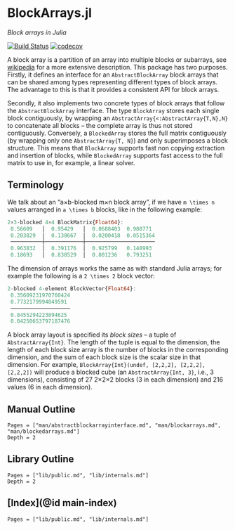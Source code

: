 # BlockArrays.jl

*Block arrays in Julia*

[![Build Status](https://travis-ci.org/JuliaArrays/BlockArrays.jl.svg?branch=master)](https://travis-ci.org/JuliaArrays/BlockArrays.jl) [![codecov](https://codecov.io/gh/JuliaArrays/BlockArrays.jl/branch/master/graph/badge.svg)](https://codecov.io/gh/JuliaArrays/BlockArrays.jl)

A block array is a partition of an array into multiple blocks or subarrays, see [wikipedia](https://en.wikipedia.org/wiki/Block_matrix) for a more extensive description. This package has two purposes. Firstly, it defines an interface for an `AbstractBlockArray` block arrays that can be shared among types representing different types of block arrays. The advantage to this is that it provides a consistent API for block arrays.

Secondly, it also implements two concrete types of block arrays that follow the `AbstractBlockArray` interface.  The type `BlockArray` stores each single block contiguously, by wrapping an `AbstractArray{<:AbstractArray{T,N},N}` to concatenate all blocks – the complete array is thus not stored contiguously.  Conversely, a `BlockedArray` stores the full matrix contiguously (by wrapping only one `AbstractArray{T, N}`) and only superimposes a block structure.  This means that `BlockArray` supports fast non copying extraction and insertion of blocks, while `BlockedArray` supports fast access to the full matrix to use in, for example, a linear solver.


## Terminology

We talk about an “a×b-blocked m×n block array”, if we have ``m \times n`` values arranged in ``a \times b`` blocks, like in the following example:

```julia
2×3-blocked 4×4 BlockMatrix{Float64}:
 0.56609   │  0.95429   │  0.0688403  0.980771 
 0.203829  │  0.138667  │  0.0200418  0.0515364
 ──────────┼────────────┼──────────────────────
 0.963832  │  0.391176  │  0.925799   0.148993 
 0.18693   │  0.838529  │  0.801236   0.793251
```

The dimension of arrays works the same as with standard Julia arrays; for example the following is a ``2 \times 2`` block vector:

```julia
2-blocked 4-element BlockVector{Float64}:
 0.35609231970760424
 0.7732179994849591 
 ───────────────────
 0.8455294223894625 
 0.04250653797187476
```

A block array layout is specified its _block sizes_ – a tuple of `AbstractArray{Int}`.  The length of the tuple is equal to the dimension, the length of each block size array is the number of blocks in the corresponding dimension, and the sum of each block size is the scalar size in that dimension.  For example, `BlockArray{Int}(undef, [2,2,2], [2,2,2], [2,2,2])` will produce a blocked cube (an `AbstractArray{Int, 3}`, i.e., 3 dimensions), consisting of 27 2×2×2 blocks (3 in each dimension) and 216 values (6 in each dimension).


## Manual Outline

```@contents
Pages = ["man/abstractblockarrayinterface.md", "man/blockarrays.md", "man/blockedarrays.md"]
Depth = 2
```

## Library Outline

```@contents
Pages = ["lib/public.md", "lib/internals.md"]
Depth = 2
```

## [Index](@id main-index)

```@index
Pages = ["lib/public.md", "lib/internals.md"]
```
